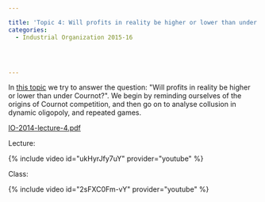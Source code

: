 ```yaml
---

title: 'Topic 4: Will profits in reality be higher or lower than under Cournot?'
categories:
  - Industrial Organization 2015-16




---
```

In <a href="https://www.tholden.org/wp-content/uploads/2014/10/IO-2014-lecture-4.pdf">this topic</a> we try to answer the question: "Will profits in reality be higher or lower than under Cournot?". We begin by reminding ourselves of the origins of Cournot competition, and then go on to analyse collusion in dynamic oligopoly, and repeated games.






<object data="https://www.tholden.org/wp-content/uploads/2014/10/IO-2014-lecture-4.pdf" type="application/pdf" width="100%" height="100%"><a href="https://www.tholden.org/wp-content/uploads/2014/10/IO-2014-lecture-4.pdf">IO-2014-lecture-4.pdf</a></object>






Lecture:


{% include video id="ukHyrJfy7uY" provider="youtube" %}



Class:


{% include video id="2sFXC0Fm-vY" provider="youtube" %}

